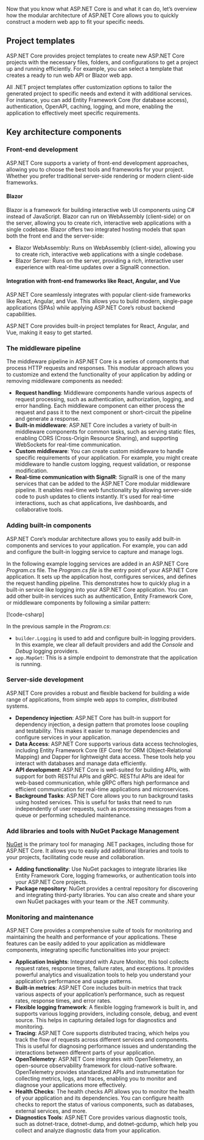 Now that you know what ASP.NET Core is and what it can do, let’s overview how the modular architecture of ASP.NET Core allows you to quickly construct a modern web app to fit your specific needs.

## Project templates

ASP.NET Core provides project templates to create new ASP.NET Core projects with the necessary files, folders, and configurations to get a project up and running efficiently. For example, you can select a template that creates a ready to run web API or Blazor web app.

All .NET project templates offer customization options to tailor the generated project to specific needs and extend it with additional services. For instance, you can add Entity Framework Core (for database access), authentication, OpenAPI, caching, logging, and more, enabling the application to effectively meet specific requirements.

## Key architecture components

### Front-end development

ASP.NET Core supports a variety of front-end development approaches, allowing you to choose the best tools and frameworks for your project. Whether you prefer traditional server-side rendering or modern client-side frameworks.

#### Blazor

Blazor is a framework for building interactive web UI components using C# instead of JavaScript. Blazor can run on WebAssembly (client-side) or on the server, allowing you to create rich, interactive web applications with a single codebase. Blazor offers two integrated hosting models that span both the front end and the server-side:

- Blazor WebAssembly: Runs on WebAssembly (client-side), allowing you to create rich, interactive web applications with a single codebase.
- Blazor Server: Runs on the server, providing a rich, interactive user experience with real-time updates over a SignalR connection.

#### Integration with front-end frameworks like React, Angular, and Vue

ASP.NET Core seamlessly integrates with popular client-side frameworks like React, Angular, and Vue. This allows you to build modern, single-page applications (SPAs) while applying ASP.NET Core’s robust backend capabilities. 

ASP.NET Core provides built-in project templates for React, Angular, and Vue, making it easy to get started.

### The middleware pipeline

The middleware pipeline in ASP.NET Core is a series of components that process HTTP requests and responses. This modular approach allows you to customize and extend the functionality of your application by adding or removing middleware components as needed:

- **Request handling**: Middleware components handle various aspects of request processing, such as authentication, authorization, logging, and error handling. Each middleware component can either process the request and pass it to the next component or short-circuit the pipeline and generate a response.
- **Built-in middleware**: ASP.NET Core includes a variety of built-in middleware components for common tasks, such as serving static files, enabling CORS (Cross-Origin Resource Sharing), and supporting WebSockets for real-time communication.
- **Custom middleware**: You can create custom middleware to handle specific requirements of your application. For example, you might create middleware to handle custom logging, request validation, or response modification.
- **Real-time communication with SignalR**: SignalR is one of the many services that can be added to the ASP.NET Core modular middleware pipeline. It enables real-time web functionality by allowing server-side code to push updates to clients instantly. It's used for real-time interactions, such as chat applications, live dashboards, and collaborative tools.

### Adding built-in components
ASP.NET Core’s modular architecture allows you to easily add built-in components and services to your application. For example, you can add and configure the built-in logging service to capture and manage logs.

In the following example logging services are added in an ASP.NET Core *Program.cs* file. The *Program.cs file* is the entry point of your ASP.NET Core application. It sets up the application host, configures services, and defines the request handling pipeline. This demonstrates how to quickly plug in a built-in service like logging into your ASP.NET Core application. You can add other built-in services such as authentication, Entity Framework Core, or middleware components by following a similar pattern:

[!code-csharp[](../code/MyWebApp/Program.cs?name=snippet_all&highlight=3-5)]

In the previous sample in the *Program.cs*:

- `builder.Logging` is used to add and configure built-in logging providers. In this example, we clear all default providers and add the *Console* and *Debug* logging providers.
- `app.MapGet`: This is a simple endpoint to demonstrate that the application is running.

### Server-side development

ASP.NET Core provides a robust and flexible backend for building a wide range of applications, from simple web apps to complex, distributed systems.

- **Dependency injection**: ASP.NET Core has built-in support for dependency injection, a design pattern that promotes loose coupling and testability. This makes it easier to manage dependencies and configure services in your application.
- **Data Access**: ASP.NET Core supports various data access technologies, including Entity Framework Core (EF Core) for ORM (Object-Relational Mapping) and Dapper for lightweight data access. These tools help you interact with databases and manage data efficiently.
- **API development**: ASP.NET Core is well-suited for building APIs, with support for both RESTful APIs and gRPC. RESTful APIs are ideal for web-based communication, while gRPC offers high performance and efficient communication for real-time applications and microservices.
- **Background Tasks**: ASP.NET Core allows you to run background tasks using hosted services. This is useful for tasks that need to run independently of user requests, such as processing messages from a queue or performing scheduled maintenance.

### Add libraries and tools with NuGet Package Management

[NuGet](https://www.nuget.org/) is the primary tool for managing .NET packages, including those for ASP.NET Core. It allows you to easily add additional libraries and tools to your projects, facilitating code reuse and collaboration.

- **Adding functionality**: Use NuGet packages to integrate libraries like Entity Framework Core, logging frameworks, or authentication tools into your ASP.NET Core projects.
- **Package repository**: NuGet provides a central repository for discovering and integrating third-party libraries. You can also create and share your own NuGet packages with your team or the .NET community.

### Monitoring and maintenance

ASP.NET Core provides a comprehensive suite of tools for monitoring and maintaining the health and performance of your applications. These features can be easily added to your application as middleware components, integrating specific functionalities into your project:

- **Application Insights**: Integrated with Azure Monitor, this tool collects request rates, response times, failure rates, and exceptions. It provides powerful analytics and visualization tools to help you understand your application’s performance and usage patterns.
- **Built-in metrics**: ASP.NET Core includes built-in metrics that track various aspects of your application’s performance, such as request rates, response times, and error rates. 
- **Flexible logging framework**: A flexible logging framework is built in, and supports various logging providers, including console, debug, and event source. This helps in capturing detailed logs for diagnostics and monitoring.
- **Tracing**: ASP.NET Core supports distributed tracing, which helps you track the flow of requests across different services and components. This is useful for diagnosing performance issues and understanding the interactions between different parts of your application.
- **OpenTelemetry**: ASP.NET Core integrates with OpenTelemetry, an open-source observability framework for cloud-native software. OpenTelemetry provides standardized APIs and instrumentation for collecting metrics, logs, and traces, enabling you to monitor and diagnose your applications more effectively.
- **Health Checks**: The health checks API allows you to monitor the health of your application and its dependencies. You can configure health checks to report the status of various components, such as databases, external services, and more.
- **Diagnostics Tools**: ASP.NET Core provides various diagnostic tools, such as dotnet-trace, dotnet-dump, and dotnet-gcdump, which help you collect and analyze diagnostic data from your application.

